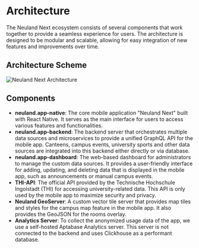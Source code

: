 # Architecture

The Neuland Next ecosystem consists of several components that work together to provide a seamless experience for users. The architecture is designed to be modular and scalable, allowing for easy integration of new features and improvements over time.

## Architecture Scheme

![Neuland Next Architecture](/assets/architecture.webp)

## Components

- **neuland.app-native**: The core mobile application "Neuland Next" built with React Native. It serves as the main interface for users to access various features and functionalities.
- **neuland.app-backend**: The backend server that orchestrates multiple data sources and microservices to provide a unified GraphQL API for the mobile app. Canteens, campus events, university sports and other data sources are integrated into this backend either directly or via database.
- **neuland.app-dashboard**: The web-based dashboard for administrators to manage the custom data sources. It provides a user-friendly interface for adding, updating, and deleting data that is displayed in the mobile app, such as announcements or manual campus events.
- **THI-API**: The official API provided by the Technische Hochschule Ingolstadt (THI) for accessing university-related data. This API is only used by the mobile app to maximize security and privacy.
- **Neuland GeoServer**: A custom vector tile server that provides map tiles and styles for the campus map feature in the mobile app. It also provides the GeoJSON for the rooms overlay.
- **Analytics Server**: To collect the anonymized usage data of the app, we use a self-hosted Aptabase Analytics server. This server is not connected to the backend and uses Clickhouse as a performant database.
